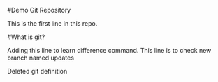 #Demo Git Repository

This is the first line in this repo.

#What is git?

Adding this line to learn difference command.
This line is to check new branch named updates

Deleted git definition